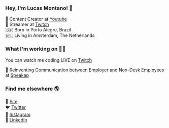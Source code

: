 ### Hey, I'm Lucas Montano! 👋

🍿 Content Creator at [Youtube](https://www.youtube.com/lucasmontano) <br>
👾 Streamer at [Twitch](https://www.twitch.tv/lucas_montano) <br>
🇧🇷 Born in Porto Alegre, Brazil <br>
🇳🇱 Living in Amsterdam, The Netherlands

### What I'm working on 👨‍💻

You can watch me coding LIVE on [Twitch](https://www.twitch.tv/lucas_montano) <br>

🚀 Reinventing Communication between Employer and Non-Desk Employees at [Speakap](https://www.speakap.com/) <br>

### Find me elsewhere 🌎

🚀 [Site](https://lucasmontano.com) <br>
🐦 [Twitter](https://twitter.com/lucas_montano) <br>
📸 [Instagram](https://instagram.com/lucasmontano) <br>
💼 [LinkedIn](https://www.linkedin.com/in/lucasmontano/) <br>
